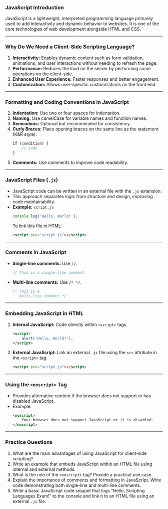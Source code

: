 ### **JavaScript Introduction**  
JavaScript is a lightweight, interpreted programming language primarily used to add interactivity and dynamic behavior to websites. It is one of the core technologies of web development alongside HTML and CSS.

---

### **Why Do We Need a Client-Side Scripting Language?**  
1. **Interactivity:** Enables dynamic content such as form validation, animations, and user interactions without needing to refresh the page.  
2. **Performance:** Reduces the load on the server by performing some operations on the client-side.  
3. **Enhanced User Experience:** Faster responses and better engagement.  
4. **Customization:** Allows user-specific customizations on the front end.  

---

### **Formatting and Coding Conventions in JavaScript**
1. **Indentation:** Use two or four spaces for indentation.  
2. **Naming:** Use camelCase for variable names and function names.  
3. **Semicolons:** Optional but recommended for consistency.  
4. **Curly Braces:** Place opening braces on the same line as the statement (K&R style).  
   ```javascript
   if (condition) {
       // code
   }
   ```
5. **Comments:** Use comments to improve code readability.  

---

### **JavaScript Files (`.js`)**  
- JavaScript code can be written in an external file with the `.js` extension.  
- This approach separates logic from structure and design, improving code maintainability.  
- **Example:** `script.js`  
   ```javascript
   console.log('Hello, World!');
   ```  
   To link this file in HTML:  
   ```html
   <script src="script.js"></script>
   ```

---

### **Comments in JavaScript**  
- **Single-line comments:** Use `//`.  
   ```javascript
   // This is a single-line comment
   ```  
- **Multi-line comments:** Use `/* */`.  
   ```javascript
   /* This is a
      multi-line comment */
   ```

---

### **Embedding JavaScript in HTML**
1. **Internal JavaScript:** Code directly within `<script>` tags.  
   ```html
   <script>
       alert('Hello, World!');
   </script>
   ```
2. **External JavaScript:** Link an external `.js` file using the `src` attribute in the `<script>` tag.  
   ```html
   <script src="script.js"></script>
   ```

---

### **Using the `<noscript>` Tag**
- Provides alternative content if the browser does not support or has disabled JavaScript.  
- Example:  
   ```html
   <noscript>
       Your browser does not support JavaScript or it is disabled.
   </noscript>
   ```

---

### **Practice Questions**
1. What are the main advantages of using JavaScript for client-side scripting?  
2. Write an example that embeds JavaScript within an HTML file using internal and external methods.  
3. What is the role of the `<noscript>` tag? Provide a practical use case.  
4. Explain the importance of comments and formatting in JavaScript. Write code demonstrating both single-line and multi-line comments.  
5. Write a basic JavaScript code snippet that logs "Hello, Scripting Languages Exam!" to the console and link it to an HTML file using an external `.js` file.  
